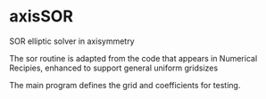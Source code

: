 axisSOR
=======

SOR elliptic solver in axisymmetry

The sor routine is adapted from the code that appears in Numerical Recipies,
enhanced to support general uniform gridsizes

The main program defines the grid and coefficients for testing.